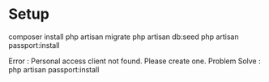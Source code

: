 Setup
========
composer install
php artisan migrate 
php artisan db:seed
php artisan passport:install


Error : Personal access client not found. Please create one.
Problem Solve : php artisan passport:install
